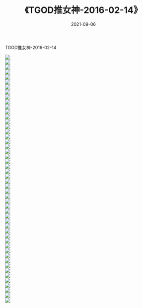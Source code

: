 ﻿---
layout: post
title:  《TGOD推女神-2016-02-14》
date:   2021-09-06
img: http://img.660000.xyz/Sharelink/网络美图/2021/TGOD推女神-2016-02-14/000.jpg
categories: [美女, 清纯, 唯美]
---

TGOD推女神-2016-02-14

  ![](http://img.660000.xyz/Sharelink/网络美图/2021/TGOD推女神-2016-02-14/001.jpg) <br> ![](http://img.660000.xyz/Sharelink/网络美图/2021/TGOD推女神-2016-02-14/002.jpg) <br> ![](http://img.660000.xyz/Sharelink/网络美图/2021/TGOD推女神-2016-02-14/003.jpg) <br> ![](http://img.660000.xyz/Sharelink/网络美图/2021/TGOD推女神-2016-02-14/004.jpg) <br> ![](http://img.660000.xyz/Sharelink/网络美图/2021/TGOD推女神-2016-02-14/005.jpg) <br> ![](http://img.660000.xyz/Sharelink/网络美图/2021/TGOD推女神-2016-02-14/006.jpg) <br> ![](http://img.660000.xyz/Sharelink/网络美图/2021/TGOD推女神-2016-02-14/007.jpg) <br> ![](http://img.660000.xyz/Sharelink/网络美图/2021/TGOD推女神-2016-02-14/008.jpg) <br> ![](http://img.660000.xyz/Sharelink/网络美图/2021/TGOD推女神-2016-02-14/009.jpg) <br> ![](http://img.660000.xyz/Sharelink/网络美图/2021/TGOD推女神-2016-02-14/010.jpg) <br> ![](http://img.660000.xyz/Sharelink/网络美图/2021/TGOD推女神-2016-02-14/011.jpg) <br> ![](http://img.660000.xyz/Sharelink/网络美图/2021/TGOD推女神-2016-02-14/012.jpg) <br> ![](http://img.660000.xyz/Sharelink/网络美图/2021/TGOD推女神-2016-02-14/013.jpg) <br> ![](http://img.660000.xyz/Sharelink/网络美图/2021/TGOD推女神-2016-02-14/014.jpg) <br> ![](http://img.660000.xyz/Sharelink/网络美图/2021/TGOD推女神-2016-02-14/015.jpg) <br> ![](http://img.660000.xyz/Sharelink/网络美图/2021/TGOD推女神-2016-02-14/016.jpg) <br> ![](http://img.660000.xyz/Sharelink/网络美图/2021/TGOD推女神-2016-02-14/017.jpg) <br> ![](http://img.660000.xyz/Sharelink/网络美图/2021/TGOD推女神-2016-02-14/018.jpg) <br> ![](http://img.660000.xyz/Sharelink/网络美图/2021/TGOD推女神-2016-02-14/019.jpg) <br> ![](http://img.660000.xyz/Sharelink/网络美图/2021/TGOD推女神-2016-02-14/020.jpg) <br> ![](http://img.660000.xyz/Sharelink/网络美图/2021/TGOD推女神-2016-02-14/021.jpg) <br> ![](http://img.660000.xyz/Sharelink/网络美图/2021/TGOD推女神-2016-02-14/022.jpg) <br> ![](http://img.660000.xyz/Sharelink/网络美图/2021/TGOD推女神-2016-02-14/023.jpg) <br> ![](http://img.660000.xyz/Sharelink/网络美图/2021/TGOD推女神-2016-02-14/024.jpg) <br> ![](http://img.660000.xyz/Sharelink/网络美图/2021/TGOD推女神-2016-02-14/025.jpg) <br> ![](http://img.660000.xyz/Sharelink/网络美图/2021/TGOD推女神-2016-02-14/026.jpg) <br> ![](http://img.660000.xyz/Sharelink/网络美图/2021/TGOD推女神-2016-02-14/027.jpg) <br> ![](http://img.660000.xyz/Sharelink/网络美图/2021/TGOD推女神-2016-02-14/028.jpg) <br> ![](http://img.660000.xyz/Sharelink/网络美图/2021/TGOD推女神-2016-02-14/029.jpg) <br> ![](http://img.660000.xyz/Sharelink/网络美图/2021/TGOD推女神-2016-02-14/030.jpg) <br> ![](http://img.660000.xyz/Sharelink/网络美图/2021/TGOD推女神-2016-02-14/031.jpg) <br> ![](http://img.660000.xyz/Sharelink/网络美图/2021/TGOD推女神-2016-02-14/032.jpg) <br> ![](http://img.660000.xyz/Sharelink/网络美图/2021/TGOD推女神-2016-02-14/033.jpg) <br> ![](http://img.660000.xyz/Sharelink/网络美图/2021/TGOD推女神-2016-02-14/034.jpg) <br> ![](http://img.660000.xyz/Sharelink/网络美图/2021/TGOD推女神-2016-02-14/035.jpg) <br> ![](http://img.660000.xyz/Sharelink/网络美图/2021/TGOD推女神-2016-02-14/036.jpg) <br> ![](http://img.660000.xyz/Sharelink/网络美图/2021/TGOD推女神-2016-02-14/037.jpg) <br> ![](http://img.660000.xyz/Sharelink/网络美图/2021/TGOD推女神-2016-02-14/038.jpg) <br> ![](http://img.660000.xyz/Sharelink/网络美图/2021/TGOD推女神-2016-02-14/039.jpg) <br> ![](http://img.660000.xyz/Sharelink/网络美图/2021/TGOD推女神-2016-02-14/040.jpg) <br> ![](http://img.660000.xyz/Sharelink/网络美图/2021/TGOD推女神-2016-02-14/041.jpg) <br> ![](http://img.660000.xyz/Sharelink/网络美图/2021/TGOD推女神-2016-02-14/042.jpg) <br> ![](http://img.660000.xyz/Sharelink/网络美图/2021/TGOD推女神-2016-02-14/043.jpg) <br> ![](http://img.660000.xyz/Sharelink/网络美图/2021/TGOD推女神-2016-02-14/044.jpg) <br> ![](http://img.660000.xyz/Sharelink/网络美图/2021/TGOD推女神-2016-02-14/045.jpg) <br> ![](http://img.660000.xyz/Sharelink/网络美图/2021/TGOD推女神-2016-02-14/046.jpg) <br> ![](http://img.660000.xyz/Sharelink/网络美图/2021/TGOD推女神-2016-02-14/047.jpg) <br> ![](http://img.660000.xyz/Sharelink/网络美图/2021/TGOD推女神-2016-02-14/048.jpg) <br> ![](http://img.660000.xyz/Sharelink/网络美图/2021/TGOD推女神-2016-02-14/049.jpg) <br> ![](http://img.660000.xyz/Sharelink/网络美图/2021/TGOD推女神-2016-02-14/050.jpg) <br>